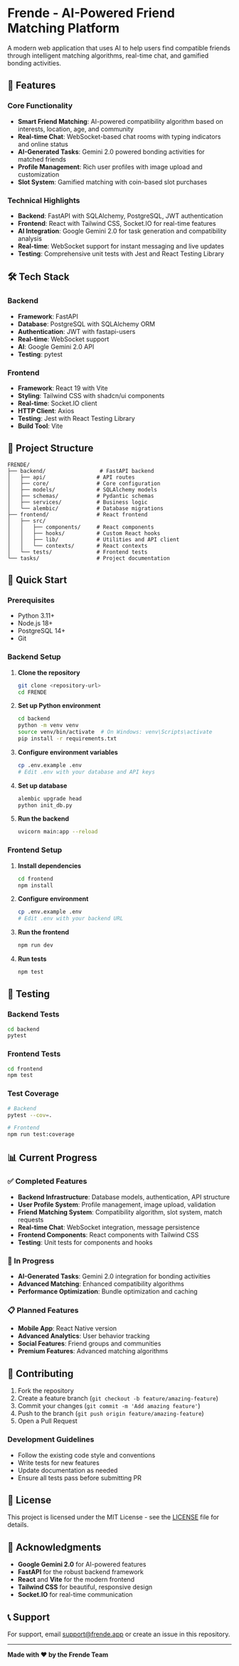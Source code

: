 # Frende - AI-Powered Friend Matching Platform

A modern web application that uses AI to help users find compatible friends through intelligent matching algorithms, real-time chat, and gamified bonding activities.

## 🚀 Features

### Core Functionality
- **Smart Friend Matching**: AI-powered compatibility algorithm based on interests, location, age, and community
- **Real-time Chat**: WebSocket-based chat rooms with typing indicators and online status
- **AI-Generated Tasks**: Gemini 2.0 powered bonding activities for matched friends
- **Profile Management**: Rich user profiles with image upload and customization
- **Slot System**: Gamified matching with coin-based slot purchases

### Technical Highlights
- **Backend**: FastAPI with SQLAlchemy, PostgreSQL, JWT authentication
- **Frontend**: React with Tailwind CSS, Socket.IO for real-time features
- **AI Integration**: Google Gemini 2.0 for task generation and compatibility analysis
- **Real-time**: WebSocket support for instant messaging and live updates
- **Testing**: Comprehensive unit tests with Jest and React Testing Library

## 🛠️ Tech Stack

### Backend
- **Framework**: FastAPI
- **Database**: PostgreSQL with SQLAlchemy ORM
- **Authentication**: JWT with fastapi-users
- **Real-time**: WebSocket support
- **AI**: Google Gemini 2.0 API
- **Testing**: pytest

### Frontend
- **Framework**: React 19 with Vite
- **Styling**: Tailwind CSS with shadcn/ui components
- **Real-time**: Socket.IO client
- **HTTP Client**: Axios
- **Testing**: Jest with React Testing Library
- **Build Tool**: Vite

## 📁 Project Structure

```
FRENDE/
├── backend/                 # FastAPI backend
│   ├── api/                # API routes
│   ├── core/               # Core configuration
│   ├── models/             # SQLAlchemy models
│   ├── schemas/            # Pydantic schemas
│   ├── services/           # Business logic
│   └── alembic/            # Database migrations
├── frontend/               # React frontend
│   ├── src/
│   │   ├── components/     # React components
│   │   ├── hooks/          # Custom React hooks
│   │   ├── lib/            # Utilities and API client
│   │   └── contexts/       # React contexts
│   └── tests/              # Frontend tests
└── tasks/                  # Project documentation
```

## 🚀 Quick Start

### Prerequisites
- Python 3.11+
- Node.js 18+
- PostgreSQL 14+
- Git

### Backend Setup

1. **Clone the repository**
   ```bash
   git clone <repository-url>
   cd FRENDE
   ```

2. **Set up Python environment**
   ```bash
   cd backend
   python -m venv venv
   source venv/bin/activate  # On Windows: venv\Scripts\activate
   pip install -r requirements.txt
   ```

3. **Configure environment variables**
   ```bash
   cp .env.example .env
   # Edit .env with your database and API keys
   ```

4. **Set up database**
   ```bash
   alembic upgrade head
   python init_db.py
   ```

5. **Run the backend**
   ```bash
   uvicorn main:app --reload
   ```

### Frontend Setup

1. **Install dependencies**
   ```bash
   cd frontend
   npm install
   ```

2. **Configure environment**
   ```bash
   cp .env.example .env
   # Edit .env with your backend URL
   ```

3. **Run the frontend**
   ```bash
   npm run dev
   ```

4. **Run tests**
   ```bash
   npm test
   ```

## 🧪 Testing

### Backend Tests
```bash
cd backend
pytest
```

### Frontend Tests
```bash
cd frontend
npm test
```

### Test Coverage
```bash
# Backend
pytest --cov=.

# Frontend
npm run test:coverage
```

## 📊 Current Progress

### ✅ Completed Features
- **Backend Infrastructure**: Database models, authentication, API structure
- **User Profile System**: Profile management, image upload, validation
- **Friend Matching System**: Compatibility algorithm, slot system, match requests
- **Real-time Chat**: WebSocket integration, message persistence
- **Frontend Components**: React components with Tailwind CSS
- **Testing**: Unit tests for components and hooks

### 🚧 In Progress
- **AI-Generated Tasks**: Gemini 2.0 integration for bonding activities
- **Advanced Matching**: Enhanced compatibility algorithms
- **Performance Optimization**: Bundle optimization and caching

### 📋 Planned Features
- **Mobile App**: React Native version
- **Advanced Analytics**: User behavior tracking
- **Social Features**: Friend groups and communities
- **Premium Features**: Advanced matching algorithms

## 🤝 Contributing

1. Fork the repository
2. Create a feature branch (`git checkout -b feature/amazing-feature`)
3. Commit your changes (`git commit -m 'Add amazing feature'`)
4. Push to the branch (`git push origin feature/amazing-feature`)
5. Open a Pull Request

### Development Guidelines
- Follow the existing code style and conventions
- Write tests for new features
- Update documentation as needed
- Ensure all tests pass before submitting PR

## 📝 License

This project is licensed under the MIT License - see the [LICENSE](LICENSE) file for details.

## 🙏 Acknowledgments

- **Google Gemini 2.0** for AI-powered features
- **FastAPI** for the robust backend framework
- **React** and **Vite** for the modern frontend
- **Tailwind CSS** for beautiful, responsive design
- **Socket.IO** for real-time communication

## 📞 Support

For support, email support@frende.app or create an issue in this repository.

---

**Made with ❤️ by the Frende Team** 
